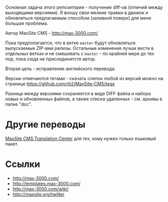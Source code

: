 Основная задача этого репозитория - получение diff-ов (отличий между выходящими версиями). Я вношу свои мелкие правки в движок и обновляться предлагаемым способом (заливкой поверх) для меня большая проблема.

Автор MaxSite CMS - http://max-3000.com/

Пока предполагается, что в ветке `master` будут обновляться выпускаемые ZIP-ами релизы. Остальные изменения лучше вести в отдельных ветках и не смешивать с `master` - по крайней мере до тех пор, пока сюда не присоединитстя автор.

Вторая цель - исправление английского перевода.

Версии отмечаются тегами - скачать слепок любой из версий можно на странице https://github.com/rb2/MaxSite-CMS/tags

Разница между версиями сохраняется в виде DIFF файла и набора новых и обновленных файлов, а также списка удаленных - см. архивы в папке "doc".


# Другие переводы

[MaxSite CMS Translation Center](https://github.com/g3d/MaxSite-TC) для тех, кому нужен только языковый пакет.

# Ссылки

* http://max-3000.com/
* http://templates.max-3000.com/
* http://max-3000.com/wiki/
* http://maxsite.org/twitter

